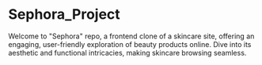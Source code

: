 # Sephora_Project
Welcome to "Sephora" repo, a frontend clone of a skincare site, offering an engaging, user-friendly exploration of beauty products online. Dive into its aesthetic and functional intricacies, making skincare browsing seamless.
